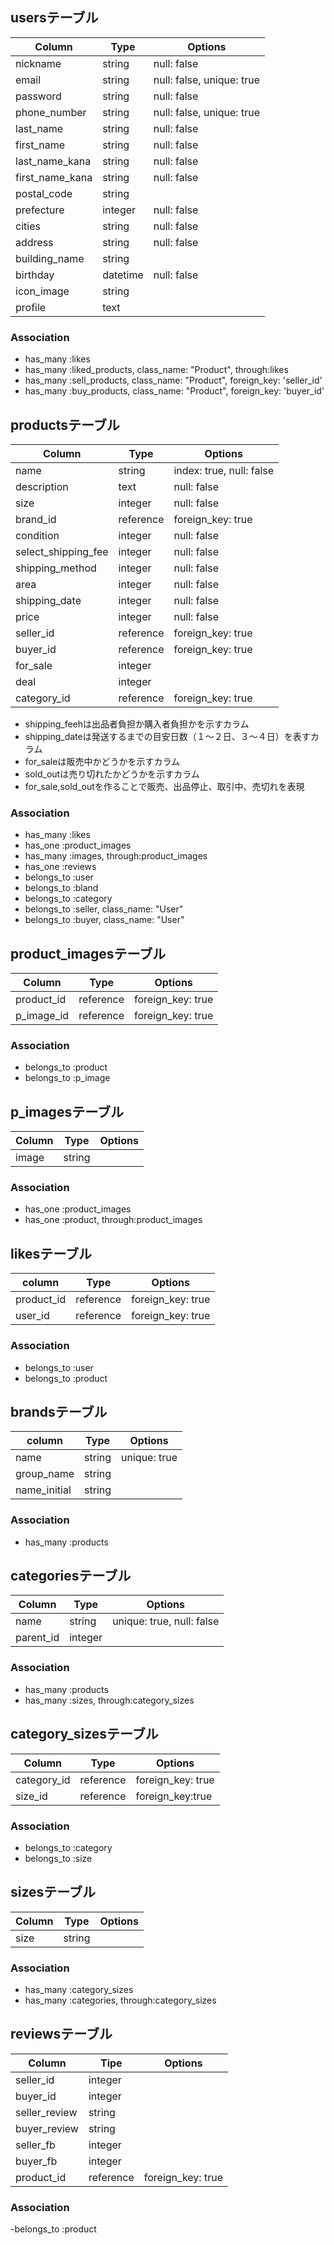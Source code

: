 ## usersテーブル

|Column|Type|Options|
|------|----|-------|
|nickname|string|null: false|
|email|string|null: false, unique: true|
|password|string|null: false|
|phone_number|string|null: false, unique: true|
|last_name|string|null: false|
|first_name|string|null: false|
|last_name_kana|string|null: false|
|first_name_kana|string|null: false|
|postal_code|string||
|prefecture|integer|null: false|
|cities|string|null: false|
|address|string|null: false|
|building_name|string||
|birthday|datetime|null: false|
|icon_image|string||
|profile|text||

### Association
- has_many :likes
- has_many :liked_products, class_name: "Product", through:likes
- has_many :sell_products, class_name: "Product", foreign_key: 'seller_id'
- has_many :buy_products, class_name: "Product", foreign_key: 'buyer_id'


## productsテーブル

|Column|Type|Options|
|------|----|-------|
|name|string|index: true, null: false|
|description|text|null: false|
|size|integer|null: false|
|brand_id|reference|foreign_key: true|
|condition|integer|null: false|
|select_shipping_fee|integer|null: false|
|shipping_method|integer|null: false|
|area|integer|null: false|
|shipping_date|integer|null: false|
|price|integer|null: false|
|seller_id|reference|foreign_key: true|
|buyer_id|reference|foreign_key: true|
|for_sale|integer||
|deal|integer||
|category_id|reference|foreign_key: true|

* shipping_feehは出品者負担か購入者負担かを示すカラム
* shipping_dateは発送するまでの目安日数（１〜２日、３〜４日）を表すカラム
* for_saleは販売中かどうかを示すカラム
* sold_outは売り切れたかどうかを示すカラム
* for_sale,sold_outを作ることで販売、出品停止、取引中、売切れを表現

### Association
- has_many :likes
- has_one :product_images
- has_many :images, through:product_images
- has_one :reviews
- belongs_to :user
- belongs_to :bland
- belongs_to :category
- belongs_to :seller, class_name: "User"
- belongs_to :buyer, class_name: "User"


## product_imagesテーブル
|Column|Type|Options|
|------|----|-------|
|product_id|reference|foreign_key: true|
|p_image_id|reference|foreign_key: true|

### Association
- belongs_to :product
- belongs_to :p_image


## p_imagesテーブル

|Column|Type|Options|
|------|----|-------|
|image|string||

### Association
- has_one :product_images
- has_one :product, through:product_images


## likesテーブル

|column|Type|Options|
|------|----|-------|
|product_id|reference|foreign_key: true|
|user_id|reference|foreign_key: true|

### Association
- belongs_to :user
- belongs_to :product

## brandsテーブル

|column|Type|Options|
|------|----|-------|
|name|string|unique: true|
|group_name|string||
|name_initial|string||

### Association
- has_many :products

## categoriesテーブル

|Column|Type|Options|
|------|----|-------|
|name|string|unique: true, null: false|
|parent_id|integer||

### Association
- has_many :products
- has_many :sizes, through:category_sizes

## category_sizesテーブル

|Column|Type|Options|
|------|----|-------|
|category_id|reference|foreign_key: true|
|size_id|reference|foreign_key:true|

### Association
- belongs_to :category
- belongs_to :size

## sizesテーブル

|Column|Type|Options|
|------|----|-------|
|size|string||

### Association
- has_many :category_sizes
- has_many :categories, through:category_sizes

## reviewsテーブル

|Column|Tipe|Options|
|------|----|-------|
|seller_id|integer||
|buyer_id|integer||
|seller_review|string||
|buyer_review|string||
|seller_fb|integer||
|buyer_fb|integer||
|product_id|reference|foreign_key: true|

### Association
-belongs_to :product







